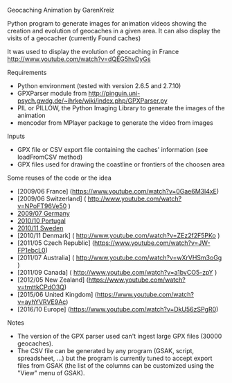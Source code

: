 Geocaching Animation
by GarenKreiz

Python program to generate images for animation videos showing the creation and evolution of geocaches in a given area. It can also display the visits of a geocacher (currently Found caches)

It was used to display the evolution of geocaching in France http://www.youtube.com/watch?v=dQEG5hvDyGs

Requirements
- Python environment (tested with version 2.6.5 and 2.7.10)
- GPXParser module from http://pinguin.uni-psych.gwdg.de/~ihrke/wiki/index.php/GPXParser.py
- PIL or PILLOW, the Python Imaging Library to generate the images of the animation
- mencoder from MPlayer package to generate the video from images

Inputs
- GPX file or CSV export file containing the caches' information (see loadFromCSV method)
- GPX files used for drawing the coastline or frontiers of the choosen area

Some reuses of the code or the idea

- [2009/06 France] (https://www.youtube.com/watch?v=0Gae6M3l4xE) 
- [2009/06 Switzerland] ( http://www.youtube.com/watch?v=NPoFT96Ve50 )
- [2009/07 Germany](https://www.youtube.com/watch?v=pOiHPPlSxi4 )
- [2010/10 Portugal]( http://www.youtube.com/watch?v=MddsTfFeSIQ )
- [2010/11 Sweden]( http://www.youtube.com/watch?v=Y2JaJ5ki9lc )
- [2010/11 Denmark] ( http://www.youtube.com/watch?v=ZEz2f2F5PKo )
- [2011/05 Czech Republic] (https://www.youtube.com/watch?v=JW-FP1ebcL0)
- [2011/07 Australia] ( http://www.youtube.com/watch?v=wXrVHSm3oGg )
- [2011/09 Canada] ( http://www.youtube.com/watch?v=a1bvCO5-zpY )  
- [2012/05 New Zealand] (https://www.youtube.com/watch?v=tmttkCPdO3Q)
- [2015/06 United Kingdom] (https://www.youtube.com/watch?v=ayhYVRVE9Ac)
- [2016/10 Europe] (https://www.youtube.com/watch?v=DkU56zSPgR0)

Notes
* The version of the GPX parser used can't ingest large GPX files (30000 geocaches). 
* The CSV file can be generated by any program (GSAK, script, spreadsheet, ...) but the program is currently tuned to accept export files from GSAK (the list of the columns can be customized using the "View" menu of GSAK). 


 
